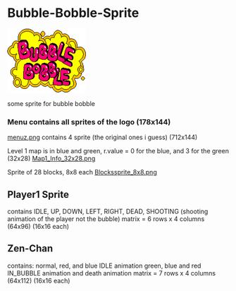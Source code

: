 # Bubble-Bobble-Sprite

![](res/menu/menu7.png)

some sprite for bubble bobble

### Menu contains all sprites of the logo (178x144)

[menuz.png](res/menu/menuz.png) contains 4 sprite (the original ones i guess) (712x144)

Level 1 map is in blue and green, r.value = 0 for the blue, and 3 for the green (32x28) [Map1_Info_32x28.png](res/block_and_map1/Map1_Info_32x28.png)

Sprite of 28 blocks, 8x8 each [Blockssprite_8x8.png](res/block_and_map1/Blockssprite_8x8.png)


## Player1 Sprite
contains IDLE, UP, DOWN, LEFT, RIGHT, DEAD, SHOOTING 
(shooting animation of the player not the bubble)
matrix = 6 rows x 4 columns (64x96) (16x16 each)


## Zen-Chan 
contains: normal, red, and blue IDLE animation
green, blue and red IN_BUBBLE animation
and death animation
matrix = 7 rows x 4 columns (64x112) (16x16 each)


### 
